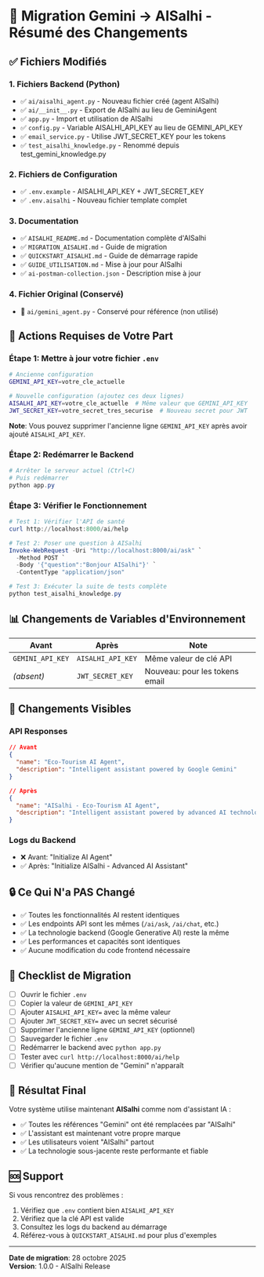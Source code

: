 # 🎯 Migration Gemini → AISalhi - Résumé des Changements

## ✅ Fichiers Modifiés

### 1. **Fichiers Backend (Python)**
- ✅ `ai/aisalhi_agent.py` - Nouveau fichier créé (agent AISalhi)
- ✅ `ai/__init__.py` - Export de AISalhi au lieu de GeminiAgent
- ✅ `app.py` - Import et utilisation de AISalhi
- ✅ `config.py` - Variable AISALHI_API_KEY au lieu de GEMINI_API_KEY
- ✅ `email_service.py` - Utilise JWT_SECRET_KEY pour les tokens
- ✅ `test_aisalhi_knowledge.py` - Renommé depuis test_gemini_knowledge.py

### 2. **Fichiers de Configuration**
- ✅ `.env.example` - AISALHI_API_KEY + JWT_SECRET_KEY
- ✅ `.env.aisalhi` - Nouveau fichier template complet

### 3. **Documentation**
- ✅ `AISALHI_README.md` - Documentation complète d'AISalhi
- ✅ `MIGRATION_AISALHI.md` - Guide de migration
- ✅ `QUICKSTART_AISALHI.md` - Guide de démarrage rapide
- ✅ `GUIDE_UTILISATION.md` - Mise à jour pour AISalhi
- ✅ `ai-postman-collection.json` - Description mise à jour

### 4. **Fichier Original (Conservé)**
- 📁 `ai/gemini_agent.py` - Conservé pour référence (non utilisé)

## 🔧 Actions Requises de Votre Part

### Étape 1: Mettre à jour votre fichier `.env`

```bash
# Ancienne configuration
GEMINI_API_KEY=votre_cle_actuelle

# Nouvelle configuration (ajoutez ces deux lignes)
AISALHI_API_KEY=votre_cle_actuelle  # Même valeur que GEMINI_API_KEY
JWT_SECRET_KEY=votre_secret_tres_securise  # Nouveau secret pour JWT
```

**Note**: Vous pouvez supprimer l'ancienne ligne `GEMINI_API_KEY` après avoir ajouté `AISALHI_API_KEY`.

### Étape 2: Redémarrer le Backend

```powershell
# Arrêter le serveur actuel (Ctrl+C)
# Puis redémarrer
python app.py
```

### Étape 3: Vérifier le Fonctionnement

```powershell
# Test 1: Vérifier l'API de santé
curl http://localhost:8000/ai/help

# Test 2: Poser une question à AISalhi
Invoke-WebRequest -Uri "http://localhost:8000/ai/ask" `
  -Method POST `
  -Body '{"question":"Bonjour AISalhi"}' `
  -ContentType "application/json"

# Test 3: Exécuter la suite de tests complète
python test_aisalhi_knowledge.py
```

## 📊 Changements de Variables d'Environnement

| Avant | Après | Note |
|-------|-------|------|
| `GEMINI_API_KEY` | `AISALHI_API_KEY` | Même valeur de clé API |
| _(absent)_ | `JWT_SECRET_KEY` | Nouveau: pour les tokens email |

## 🎨 Changements Visibles

### API Responses
```json
// Avant
{
  "name": "Eco-Tourism AI Agent",
  "description": "Intelligent assistant powered by Google Gemini"
}

// Après
{
  "name": "AISalhi - Eco-Tourism AI Agent",
  "description": "Intelligent assistant powered by advanced AI technology"
}
```

### Logs du Backend
- ❌ Avant: "Initialize AI Agent"
- ✅ Après: "Initialize AISalhi - Advanced AI Assistant"

## 🔒 Ce Qui N'a PAS Changé

- ✅ Toutes les fonctionnalités AI restent identiques
- ✅ Les endpoints API sont les mêmes (`/ai/ask`, `/ai/chat`, etc.)
- ✅ La technologie backend (Google Generative AI) reste la même
- ✅ Les performances et capacités sont identiques
- ✅ Aucune modification du code frontend nécessaire

## 📝 Checklist de Migration

- [ ] Ouvrir le fichier `.env`
- [ ] Copier la valeur de `GEMINI_API_KEY`
- [ ] Ajouter `AISALHI_API_KEY=` avec la même valeur
- [ ] Ajouter `JWT_SECRET_KEY=` avec un secret sécurisé
- [ ] Supprimer l'ancienne ligne `GEMINI_API_KEY` (optionnel)
- [ ] Sauvegarder le fichier `.env`
- [ ] Redémarrer le backend avec `python app.py`
- [ ] Tester avec `curl http://localhost:8000/ai/help`
- [ ] Vérifier qu'aucune mention de "Gemini" n'apparaît

## 🎉 Résultat Final

Votre système utilise maintenant **AISalhi** comme nom d'assistant IA :
- ✅ Toutes les références "Gemini" ont été remplacées par "AISalhi"
- ✅ L'assistant est maintenant votre propre marque
- ✅ Les utilisateurs voient "AISalhi" partout
- ✅ La technologie sous-jacente reste performante et fiable

## 🆘 Support

Si vous rencontrez des problèmes :
1. Vérifiez que `.env` contient bien `AISALHI_API_KEY`
2. Vérifiez que la clé API est valide
3. Consultez les logs du backend au démarrage
4. Référez-vous à `QUICKSTART_AISALHI.md` pour plus d'exemples

---

**Date de migration**: 28 octobre 2025  
**Version**: 1.0.0 - AISalhi Release
